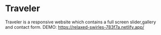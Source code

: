 # Traveler
Traveler is a responsive website which contains a full screen slider,gallery and contact form.
DEMO: https://relaxed-swirles-783f7a.netlify.app/
